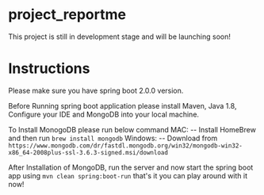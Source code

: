 # project_reportme

This project is still in development stage and will be launching soon!

# Instructions

Please make sure you have spring boot 2.0.0 version.

Before Running spring boot application please install Maven, Java 1.8, Configure your <AnySpecific>IDE and MongoDB into your local machine.

To Install MonogoDB please run below command
 MAC:
 -- Install HomeBrew and then run `brew install mongodb`
 Windows:
 -- Download from `https://www.mongodb.com/dr/fastdl.mongodb.org/win32/mongodb-win32-x86_64-2008plus-ssl-3.6.3-signed.msi/download`
 
 After Installation of MongoDB, run the server and now start the spring boot app using `mvn clean spring:boot-run` that's it you can play around with it now!
